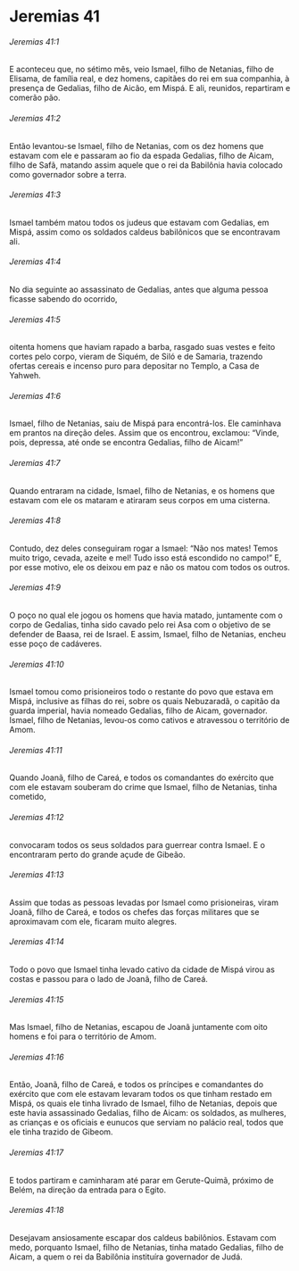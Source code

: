 # Jeremias 41

###### Jeremias 41:1

E aconteceu que, no sétimo mês, veio Ismael, filho de Netanias, filho de Elisama, de família real, e dez homens, capitães do rei em sua companhia, à presença de Gedalias, filho de Aicão, em Mispá. E ali, reunidos, repartiram e comerão pão.

###### Jeremias 41:2

Então levantou-se Ismael, filho de Netanias, com os dez homens que estavam com ele e passaram ao fio da espada Gedalias, filho de Aicam, filho de Safã, matando assim aquele que o rei da Babilônia havia colocado como governador sobre a terra.

###### Jeremias 41:3

Ismael também matou todos os judeus que estavam com Gedalias, em Mispá, assim como os soldados caldeus babilônicos que se encontravam ali.

###### Jeremias 41:4

No dia seguinte ao assassinato de Gedalias, antes que alguma pessoa ficasse sabendo do ocorrido,

###### Jeremias 41:5

oitenta homens que haviam rapado a barba, rasgado suas vestes e feito cortes pelo corpo, vieram de Siquém, de Siló e de Samaria, trazendo ofertas cereais e incenso puro para depositar no Templo, a Casa de Yahweh.

###### Jeremias 41:6

Ismael, filho de Netanias, saiu de Mispá para encontrá-los. Ele caminhava em prantos na direção deles. Assim que os encontrou, exclamou: “Vinde, pois, depressa, até onde se encontra Gedalias, filho de Aicam!”

###### Jeremias 41:7

Quando entraram na cidade, Ismael, filho de Netanias, e os homens que estavam com ele os mataram e atiraram seus corpos em uma cisterna.

###### Jeremias 41:8

Contudo, dez deles conseguiram rogar a Ismael: “Não nos mates! Temos muito trigo, cevada, azeite e mel! Tudo isso está escondido no campo!” E, por esse motivo, ele os deixou em paz e não os matou com todos os outros.

###### Jeremias 41:9

O poço no qual ele jogou os homens que havia matado, juntamente com o corpo de Gedalias, tinha sido cavado pelo rei Asa com o objetivo de se defender de Baasa, rei de Israel. E assim, Ismael, filho de Netanias, encheu esse poço de cadáveres.

###### Jeremias 41:10

Ismael tomou como prisioneiros todo o restante do povo que estava em Mispá, inclusive as filhas do rei, sobre os quais Nebuzaradã, o capitão da guarda imperial, havia nomeado Gedalias, filho de Aicam, governador. Ismael, filho de Netanias, levou-os como cativos e atravessou o território de Amom.

###### Jeremias 41:11

Quando Joanã, filho de Careá, e todos os comandantes do exército que com ele estavam souberam do crime que Ismael, filho de Netanias, tinha cometido,

###### Jeremias 41:12

convocaram todos os seus soldados para guerrear contra Ismael. E o encontraram perto do grande açude de Gibeão.

###### Jeremias 41:13

Assim que todas as pessoas levadas por Ismael como prisioneiras, viram Joanã, filho de Careá, e todos os chefes das forças militares que se aproximavam com ele, ficaram muito alegres.

###### Jeremias 41:14

Todo o povo que Ismael tinha levado cativo da cidade de Mispá virou as costas e passou para o lado de Joanã, filho de Careá.

###### Jeremias 41:15

Mas Ismael, filho de Netanias, escapou de Joanã juntamente com oito homens e foi para o território de Amom.

###### Jeremias 41:16

Então, Joanã, filho de Careá, e todos os príncipes e comandantes do exército que com ele estavam levaram todos os que tinham restado em Mispá, os quais ele tinha livrado de Ismael, filho de Netanias, depois que este havia assassinado Gedalias, filho de Aicam: os soldados, as mulheres, as crianças e os oficiais e eunucos que serviam no palácio real, todos que ele tinha trazido de Gibeom.

###### Jeremias 41:17

E todos partiram e caminharam até parar em Gerute-Quimã, próximo de Belém, na direção da entrada para o Egito.

###### Jeremias 41:18

Desejavam ansiosamente escapar dos caldeus babilônios. Estavam com medo, porquanto Ismael, filho de Netanias, tinha matado Gedalias, filho de Aicam, a quem o rei da Babilônia instituíra governador de Judá.

